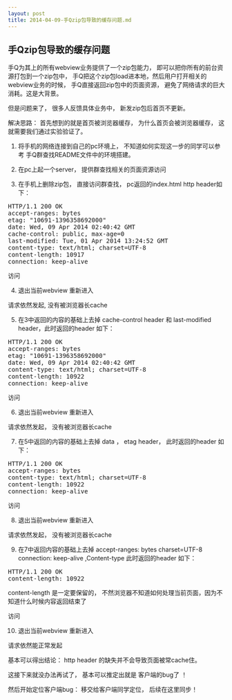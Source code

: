 ```yaml
---
layout: post
title: 2014-04-09-手Qzip包导致的缓存问题.md
---
```


## 手Qzip包导致的缓存问题

手Q为其上的所有webview业务提供了一个zip包能力， 即可以把你所有的前台资源打包到一个zip包中， 手Q把这个zip包load进本地，然后用户打开相关的webview业务的时候， 手Q直接返回zip包中的页面资源， 避免了网络请求的巨大消耗。这是大背景。

但是问题来了， 很多人反馈具体业务中， 新发zip包后首页不更新。

解决思路： 首先想到的就是首页被浏览器缓存， 为什么首页会被浏览器缓存， 这就需要我们通过实验验证了。

1. 将手机的网络连接到自己的pc环境上， 不知道如何实现这一步的同学可以参考 手Q群查找README文件中的环境搭建。

2. 在pc上起一个server， 提供群查找相关的页面资源访问

3. 在手机上删除zip包， 直接访问群查找， pc返回的index.html http header如下：

<pre>
HTTP/1.1 200 OK
accept-ranges: bytes
etag: "10691-1396358692000"
date: Wed, 09 Apr 2014 02:40:42 GMT
cache-control: public, max-age=0
last-modified: Tue, 01 Apr 2014 13:24:52 GMT
content-type: text/html; charset=UTF-8
content-length: 10917
connection: keep-alive
</pre>

访问

4. 退出当前webview 重新进入

请求依然发起, 没有被浏览器长cache

5. 在3中返回的内容的基础上去掉 cache-control  header 和 last-modified  header，此时返回的header 如下：

<pre>
HTTP/1.1 200 OK
accept-ranges: bytes
etag: "10691-1396358692000"
date: Wed, 09 Apr 2014 02:40:42 GMT
content-type: text/html; charset=UTF-8
content-length: 10922
connection: keep-alive
</pre>

访问

6. 退出当前webview 重新进入

请求依然发起， 没有被浏览器长cache

7. 在5中返回的内容的基础上去掉 data ， etag header，  此时返回的header 如下：

<pre>
HTTP/1.1 200 OK
accept-ranges: bytes
content-type: text/html; charset=UTF-8
content-length: 10922
connection: keep-alive
</pre>

访问

8. 退出当前webview 重新进入

请求依然发起， 没有被浏览器长cache

9. 在7中返回内容的基础上去掉 accept-ranges: bytes charset=UTF-8 connection: keep-alive ,Content-type 此时返回的header 如下：

<pre>
HTTP/1.1 200 OK
content-length: 10922
</pre>

content-length 是一定要保留的， 不然浏览器不知道如何处理当前页面，因为不知道什么时候内容返回结束了

访问

10. 退出当前webview 重新进入

请求依然能正常发起

基本可以得出结论： http header 的缺失并不会导致页面被常cache住。

这接下来就没办法再试了， 基本可以推定出就是 客户端的bug了 ！

然后开始定位客户端bug： 移交给客户端同学定位， 后续在这里同步！

